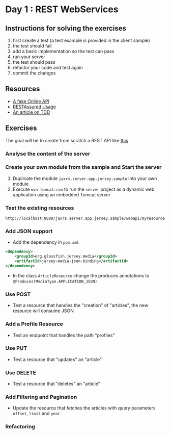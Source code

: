 # Day 1 : REST WebServices  

## Instructions for solving the exercises 

1. first create a test (a test example is provided in the client sample)
1. the test should fail 
1. add a basic implementation so the test can pass
1. run your server
1. the test should pass 
1. refactor your code and test again
1. commit the changes

## Resources 

* [A fake Online API](https://jsonplaceholder.typicode.com/)
* [RESTAssured Usage](https://github.com/rest-assured/rest-assured/wiki/Usage)
* [An article on TDD](http://www.agiledata.org/essays/tdd.html)

## Exercises 

The goal will be to create from scratch a REST API like [this](https://myfakeapi.com/)

### Analyse the content of the server

### Create your own module from the sample and Start the server

1. Duplicate the module `jaxrs.server.app.jersey.sample` into your own module  
1. Execute `mvn tomcat:run` to run the `server` project as a dynamic web application using an embedded Tomcat server

### Test the existing resources

`http://localhost:8080/jaxrs.server.app.jersey.sample/webapi/myresource`

### Add JSON support

* Add the dependency in `pom.xml`  
```xml
<dependency>
    <groupId>org.glassfish.jersey.media</groupId>
    <artifactId>jersey-media-json-binding</artifactId>
</dependency>
```

* In the class `ArticleResource` change the produces annotations to `@Produces(MediaType.APPLICATION_JSON)`

### Use POST

* Test a resource that handles the "creation" of "articles", the new resource will consume JSON 

### Add a Profile Resource

* Test an endpoint that handles the path "profiles"

### Use PUT 

* Test a resource that "updates" an "article"

### Use DELETE

* Test a resource that "deletes" an "article"

### Add Filtering and Pagination 

* Update the resource that fetches the articles with query parameters `offset`, `limit` and `year`

### Refactoring 
